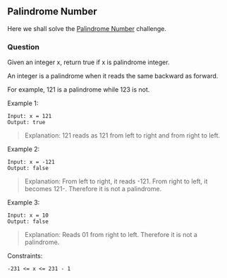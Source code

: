 ## Palindrome Number

Here we shall solve the [Palindrome Number](https://leetcode.com/problems/palindrome-number/) challenge.

### Question

Given an integer x, return true if x is palindrome integer.

An integer is a palindrome when it reads the same backward as forward.

For example, 121 is a palindrome while 123 is not.

Example 1:

```
Input: x = 121
Output: true
```

> Explanation: 121 reads as 121 from left to right and from right to left.

Example 2:

```
Input: x = -121
Output: false
```

> Explanation: From left to right, it reads -121. From right to left, it becomes 121-. Therefore it is not a palindrome.

Example 3:

```
Input: x = 10
Output: false
```

> Explanation: Reads 01 from right to left. Therefore it is not a palindrome.

Constraints:

```
-231 <= x <= 231 - 1
```
